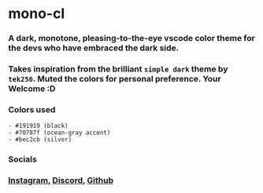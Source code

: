 # mono-cl

### A dark, monotone, pleasing-to-the-eye vscode color theme for the devs who have embraced the dark side.

### Takes inspiration from the brilliant `simple dark` theme by `tek256`. Muted the colors for personal preference. Your Welcome :D

### Colors used

    - #191919 (black)
    - #70787f (ocean-gray accent)
    - #bec2cb (silver)

### Socials

### [Instagram](https://www.instagram.com/arx9781/), [Discord](https://discord.com/invite/F3jYv8aw), [Github](https://github.com/arx9781)
